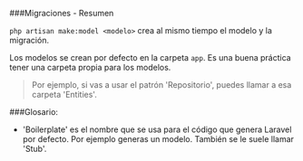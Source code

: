 ###Migraciones - Resumen

`php artisan make:model <modelo>` crea al mismo tiempo el modelo y la migración.

Los modelos se crean por defecto en la carpeta `app`. Es una buena práctica tener una carpeta propia para los modelos. 

> Por ejemplo, si vas a usar el patrón 'Repositorio', puedes llamar a esa carpeta 'Entities'.


###Glosario:

- 'Boilerplate' es el nombre que se usa para el código que genera Laravel por defecto. Por ejemplo generas un modelo. También se le suele llamar 'Stub'.
